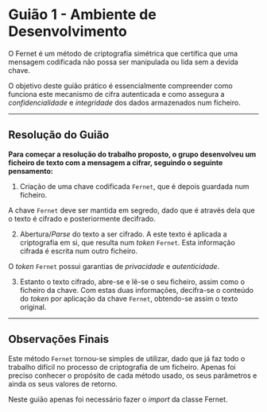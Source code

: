 # Guião 1 - Ambiente de Desenvolvimento

O Fernet é um método de criptografia simétrica que certifica que uma mensagem codificada não possa ser manipulada ou lida sem a devida chave.

O objetivo deste guião prático é essencialmente compreender como funciona este mecanismo de cifra autenticada e como assegura a *confidencialidade* e *integridade* dos dados armazenados num ficheiro.

--- 

## Resolução do Guião

**Para começar a resolução do trabalho proposto, o grupo desenvolveu um ficheiro de texto com a mensagem a cifrar, seguindo o seguinte pensamento:**

1. Criação de uma chave codificada ```Fernet```, que é depois guardada num ficheiro.

A chave ```Fernet``` deve ser mantida em segredo, dado que é através dela que o texto é cifrado e posteriormente decifrado. 

2. Abertura/*Parse* do texto a ser cifrado. A este texto é aplicada a criptografia em si, que resulta num *token* ```Fernet```. Esta informação cifrada é escrita num outro ficheiro.

O *token* ```Fernet``` possui garantias de *privacidade* e *autenticidade*.

3. Estanto o texto cifrado, abre-se e lê-se o seu ficheiro, assim como o ficheiro da chave. Com estas duas informações, decifra-se o conteúdo do *token* por aplicação da chave ```Fernet```, obtendo-se assim o texto original. 

---

## Observações Finais
 
Este método ```Fernet``` tornou-se simples de utilizar, dado que já faz todo o trabalho difícil no processo de criptografia de um ficheiro. Apenas foi preciso conhecer o propósito de cada método usado, os seus parâmetros e ainda os seus valores de retorno. 

Neste guião apenas foi necessário fazer o *import* da classe Fernet.
